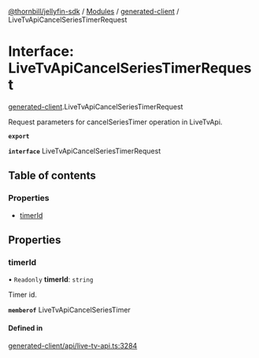[@thornbill/jellyfin-sdk](../README.md) / [Modules](../modules.md) / [generated-client](../modules/generated_client.md) / LiveTvApiCancelSeriesTimerRequest

# Interface: LiveTvApiCancelSeriesTimerRequest

[generated-client](../modules/generated_client.md).LiveTvApiCancelSeriesTimerRequest

Request parameters for cancelSeriesTimer operation in LiveTvApi.

**`export`**

**`interface`** LiveTvApiCancelSeriesTimerRequest

## Table of contents

### Properties

- [timerId](generated_client.LiveTvApiCancelSeriesTimerRequest.md#timerid)

## Properties

### timerId

• `Readonly` **timerId**: `string`

Timer id.

**`memberof`** LiveTvApiCancelSeriesTimer

#### Defined in

[generated-client/api/live-tv-api.ts:3284](https://github.com/thornbill/jellyfin-sdk-typescript/blob/b5d0506/src/generated-client/api/live-tv-api.ts#L3284)
